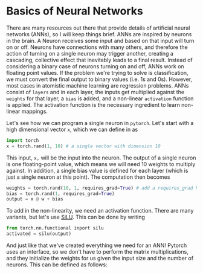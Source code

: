 # Basics of Neural Networks

There are many resources out there that provide details of artificial neural networks (ANNs), so I will keep things brief. ANNs are inspired by neurons in the brain. A Neuron receives some input and based on that input will turn on or off. Neurons have connections with many others, and therefore the action of turning on a single neuron may trigger another, creating a cascading, collective effect that inevitably leads to a final result. Instead of considering a binary case of neurons turning on and off, ANNs work on floating point values. If the problem we're trying to solve is classification, we must convert the final output to binary values (i.e. 1s and 0s). However, most cases in atomistic machine learning are regression problems. ANNs consist of `layers` and in each layer, the inputs get multiplied against the `weights` for that layer, a `bias` is added, and a non-linear `activation` function is applied. The activation function is the necessary ingredient to learn non-linear mappings.

Let's see how we can program a single neuron in `pytorch`. Let's start with a high dimensional vector `x`, which we can define in as
```python
import torch
x = torch.rand(1, 10) # a single vector with dimension 10
```
This input, `x,` will be the input into the neuron. The output of a single neuron is one floating-point value, which means we will need 10 weights to multiply against. In addition, a single bias value is defined for each layer (which is just a single neuron at this point). The computation then becomes
```python
weights = torch.rand(10, 1, requires_grad=True) # add a requires_grad here so we can modify the weights!
bias = torch.rand(1, requires_grad=True)
output = x @ w + bias
```
To add in the non-linearity, we need an activation function. There are many variants, but let's use [SiLU](https://pytorch.org/docs/stable/generated/torch.nn.SiLU.html). This can be done by writing
```python
from torch.nn.functional inport silu
activated = silu(output)
```
And just like that we've created everything we need for an ANN! Pytorch uses an interface, so we don't have to perform the matrix multiplications, and they initialize the weights for us given the input size and the number of neurons. This can be defined as follows:
